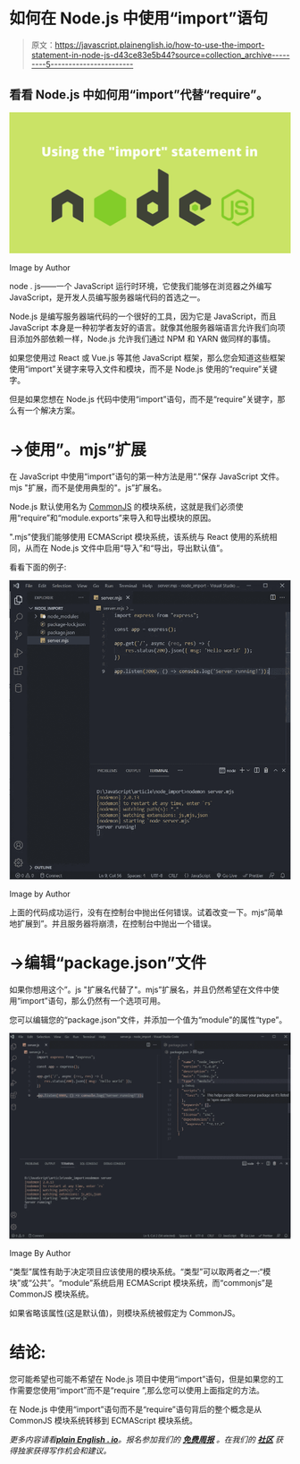 # 如何在 Node.js 中使用“import”语句

> 原文：<https://javascript.plainenglish.io/how-to-use-the-import-statement-in-node-js-d43ce83e5b44?source=collection_archive---------5----------------------->

## 看看 Node.js 中如何用“import”代替“require”。

![](img/32683e4ca72527fcdd80064696d3e928.png)

Image by Author

node . js——一个 JavaScript 运行时环境，它使我们能够在浏览器之外编写 JavaScript，是开发人员编写服务器端代码的首选之一。

Node.js 是编写服务器端代码的一个很好的工具，因为它是 JavaScript，而且 JavaScript 本身是一种初学者友好的语言。就像其他服务器端语言允许我们向项目添加外部依赖一样，Node.js 允许我们通过 NPM 和 YARN 做同样的事情。

如果您使用过 React 或 Vue.js 等其他 JavaScript 框架，那么您会知道这些框架使用“import”关键字来导入文件和模块，而不是 Node.js 使用的“require”关键字。

但是如果您想在 Node.js 代码中使用“import”语句，而不是“require”关键字，那么有一个解决方案。

# →使用”。mjs”扩展

在 JavaScript 中使用“import”语句的第一种方法是用“.”保存 JavaScript 文件。mjs "扩展，而不是使用典型的"。js”扩展名。

Node.js 默认使用名为 [CommonJS](https://medium.com/@cgcrutch18/commonjs-what-why-and-how-64ed9f31aa46) 的模块系统，这就是我们必须使用“require”和“module.exports”来导入和导出模块的原因。

".mjs”使我们能够使用 ECMAScript 模块系统，该系统与 React 使用的系统相同，从而在 Node.js 文件中启用“导入”和“导出，导出默认值”。

看看下面的例子:

![](img/03ce28ee11f027cc28492c427eb76785.png)

Image by Author

上面的代码成功运行，没有在控制台中抛出任何错误。试着改变一下。mjs“简单地扩展到”。并且服务器将崩溃，在控制台中抛出一个错误。

# →编辑“package.json”文件

如果你想用这个”。js "扩展名代替了"。mjs”扩展名，并且仍然希望在文件中使用“import”语句，那么仍然有一个选项可用。

您可以编辑您的“package.json”文件，并添加一个值为“module”的属性“type”。

![](img/78dda66635e6112371b8395f6a75ac73.png)

Image By Author

“类型”属性有助于决定项目应该使用的模块系统。“类型”可以取两者之一:“模块”或“公共”。“module”系统启用 ECMAScript 模块系统，而“commonjs”是 CommonJS 模块系统。

如果省略该属性(这是默认值)，则模块系统被假定为 CommonJS。

# 结论:

您可能希望也可能不希望在 Node.js 项目中使用“import”语句，但是如果您的工作需要您使用“import”而不是“require ”,那么您可以使用上面指定的方法。

在 Node.js 中使用“import”语句而不是“require”语句背后的整个概念是从 CommonJS 模块系统转移到 ECMAScript 模块系统。

*更多内容请看*[***plain English . io***](http://plainenglish.io/)*。报名参加我们的* [***免费周报***](http://newsletter.plainenglish.io/) *。在我们的* [***社区***](https://discord.gg/GtDtUAvyhW) *获得独家获得写作机会和建议。*